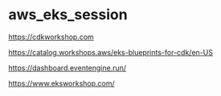 # aws_eks_session


https://cdkworkshop.com


https://catalog.workshops.aws/eks-blueprints-for-cdk/en-US


https://dashboard.eventengine.run/


https://www.eksworkshop.com/

